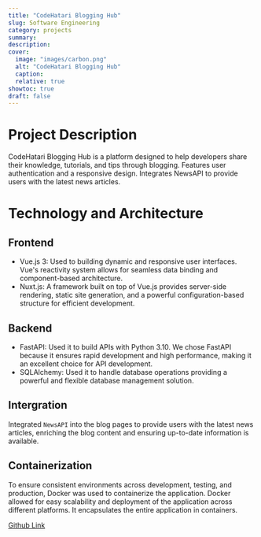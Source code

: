 ```yaml
---
title: "CodeHatari Blogging Hub"
slug: Software Engineering
category: projects
summary:
description:
cover:
  image: "images/carbon.png" 
  alt: "CodeHatari Blogging Hub"
  caption:
  relative: true
showtoc: true
draft: false
---
```


# Project Description

CodeHatari Blogging Hub is a platform designed to help developers share their knowledge, tutorials, and tips through blogging. Features user authentication and a responsive design. Integrates NewsAPI to provide users with the latest news articles.

# Technology and Architecture

## Frontend
- Vue.js 3: Used to building dynamic and responsive user interfaces. Vue's reactivity system allows for seamless data binding and component-based architecture.
- Nuxt.js: A framework built on top of Vue.js provides server-side rendering, static site generation, and a powerful configuration-based structure for efficient development.

## Backend
- FastAPI: Used it to build APIs with Python 3.10. We chose FastAPI because it ensures rapid development and high performance, making it an excellent choice for API development.
- SQLAlchemy: Used it to handle database operations providing a powerful and flexible database management solution.

## Intergration
Integrated `NewsAPI` into the blog pages to provide users with the latest news articles, enriching the blog content and ensuring up-to-date information is available.

## Containerization
To ensure consistent environments across development, testing, and production, Docker was used to containerize the application. Docker allowed for easy scalability and deployment of the application across different platforms.
It encapsulates the entire application in containers.

[Github Link](https://github.com/The-alpha-male/Codehatari-web_blog.git)
